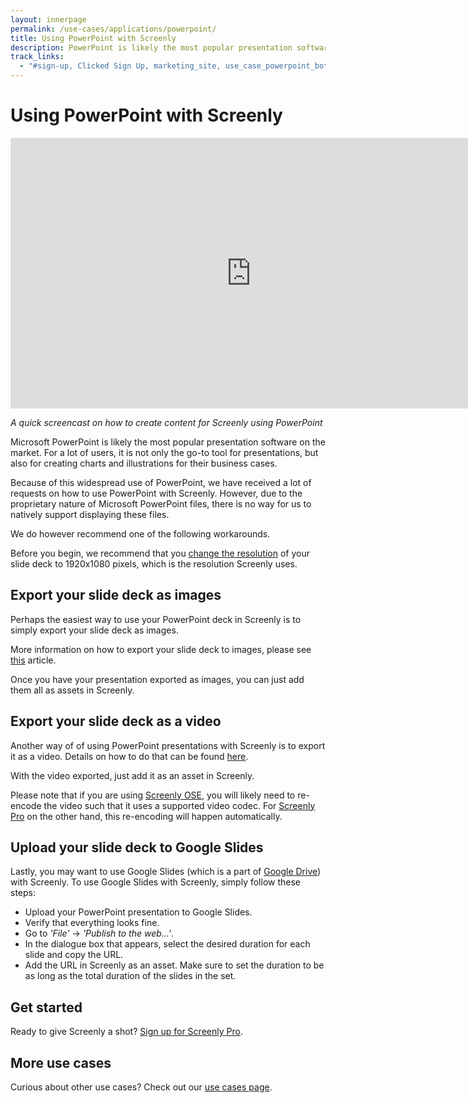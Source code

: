```yaml
---
layout: innerpage
permalink: /use-cases/applications/powerpoint/
title: Using PowerPoint with Screenly
description: PowerPoint is likely the most popular presentation software on the market. This is how you can use it with Screenly.
track_links:
  - "#sign-up, Clicked Sign Up, marketing_site, use_case_powerpoint_bottom"
---
```


# Using PowerPoint with Screenly

<iframe width="770" height="433" src="https://www.youtube.com/embed/TNzybJ0mrPI" frameborder="0" gesture="media" allow="encrypted-media" allowfullscreen></iframe>

*A quick screencast on how to create content for Screenly using PowerPoint*

Microsoft PowerPoint is likely the most popular presentation software on the market. For a lot of users, it is not only the go-to tool for presentations, but also for creating charts and illustrations for their business cases.

Because of this widespread use of PowerPoint, we have received a lot of requests on how to use PowerPoint with Screenly. However, due to the proprietary nature of Microsoft PowerPoint files, there is no way for us to natively support displaying these files.

We do however recommend one of the following workarounds.

Before you begin, we recommend that you [change the resolution](https://support.microsoft.com/en-us/kb/827745) of your slide deck to 1920x1080 pixels, which is the resolution Screenly uses.

## Export your slide deck as images

Perhaps the easiest way to use your PowerPoint deck in Screenly is to simply export your slide deck as images.

More information on how to export your slide deck to images, please see [this](https://support.microsoft.com/en-us/kb/827745) article.

Once you have your presentation exported as images, you can just add them all as assets in Screenly.

## Export your slide deck as a video

Another way of of using PowerPoint presentations with Screenly is to export it as a video. Details on how to do that can be found [here](https://support.office.com/en-au/article/Turn-your-presentation-into-a-video-c140551f-cb37-4818-b5d4-3e30815c3e83).

With the video exported, just add it as an asset in Screenly.

Please note that if you are using [Screenly OSE]({{site.url}}/ose/), you will likely need to re-encode the video such that it uses a supported video codec. For [Screenly Pro](https://login.screenlyapp.com/signup) on the other hand, this re-encoding will happen automatically.

## Upload your slide deck to Google Slides

Lastly, you may want to use Google Slides (which is a part of [Google Drive](https://drive.google.com)) with Screenly. To use Google Slides with Screenly, simply follow these steps:

 * Upload your PowerPoint presentation to Google Slides.
 * Verify that everything looks fine.
 * Go to *'File'* -> *'Publish to the web...'*.
 * In the dialogue box that appears, select the desired duration for each slide and copy the URL.
 * Add the URL in Screenly as an asset. Make sure to set the duration to be as long as the total duration of the slides in the set.

## Get started

Ready to give Screenly a shot? <a id="sign-up" href="https://login.screenlyapp.com/signup">Sign up for Screenly Pro</a>.

## More use cases

Curious about other use cases? Check out our [use cases page]({{site.url}}/use-cases/).
